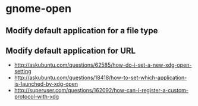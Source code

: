 # gnome-open

## Modify default application for a file type

## Modify default application for URL

- <http://askubuntu.com/questions/62585/how-do-i-set-a-new-xdg-open-setting>
- <http://askubuntu.com/questions/18418/how-to-set-which-application-is-launched-by-xdg-open>
- <http://superuser.com/questions/162092/how-can-i-register-a-custom-protocol-with-xdg>
